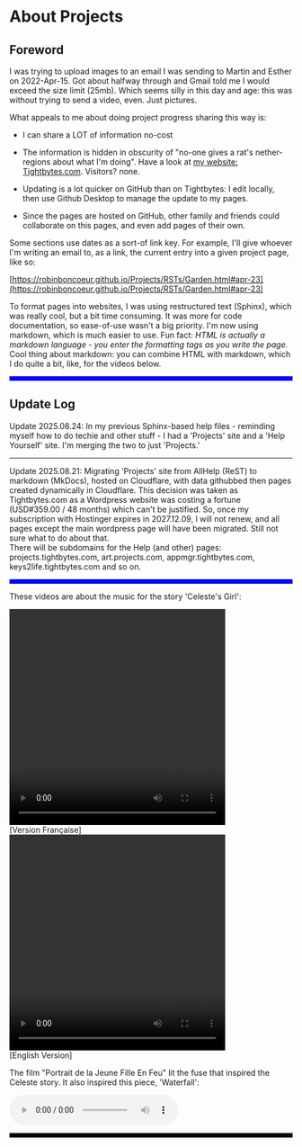 # About Projects

## Foreword

I was trying to upload images to an email I was sending to Martin and Esther on 2022-Apr-15. Got about halfway through and Gmail told me I would exceed the size limit (25mb). Which seems silly in this day and age: this was without trying to send a video, even. Just pictures.

What appeals to me about doing project progress sharing this way is:

- I can share a LOT of information no-cost

- The information is hidden in obscurity of "no-one gives a rat's nether-regions about what I'm doing". Have a look at [my website: Tightbytes.com](https://www.tightbytes.com). Visitors? none. 

- Updating is a lot quicker on GitHub than on Tightbytes: I edit locally, then use Github Desktop to manage the update to my pages.

- Since the pages are hosted on GitHub, other family and friends could collaborate on this pages, and even add pages of their own.
	
Some sections use dates as a sort-of link key. For example, I'll give whoever I'm writing an email to, as a link, the current entry into a given project page, like so:

  [https://robinboncoeur.github.io/Projects/RSTs/Garden.html#apr-23](https://robinboncoeur.github.io/Projects/RSTs/Garden.html#apr-23)

To format pages into websites, I was using restructured text (Sphinx), which was really cool, but a bit time consuming. It was more for code documentation, so ease-of-use wasn't a big priority. I'm now using markdown, which is much easier to use. Fun fact: *HTML is actually a markdown language - you enter the formatting tags as you write the page.* Cool thing about markdown: you can combine HTML with markdown, which I do quite a bit, like, for the videos below.   

<hr style="height:8px;border-width:0;color:blue;background-color:blue">






## Update Log

Update 2025.08.24: In my previous Sphinx-based help files - reminding myself how to do techie and other stuff - I had a 'Projects' site and a 'Help Yourself' site. I'm merging the two to just 'Projects.'

---

Update 2025.08.21: Migrating 'Projects' site from AllHelp (ReST) to markdown (MkDocs), hosted on Cloudflare, with data githubbed then pages created dynamically in Cloudflare. This decision was taken as Tightbytes.com as a Wordpress website was costing a fortune (USD#359.00 / 48 months) which can't be justified. So, once my subscription with Hostinger expires in 2027.12.09, I will not renew, and all pages except the main wordpress page will have been migrated. Still not sure what to do about that.  
There will be subdomains for the Help (and other) pages: projects.tightbytes.com, art.projects.com, appmgr.tightbytes.com, keys2life.tightbytes.com and so on.

<hr style="height:8px;border-width:0;color:blue;background-color:blue">






These videos are about the music for the story 'Celeste's Girl':

<style>
  .columnA {float: left; padding-right: 20px;}
  .left {width: 40%;}
  .right {width: 60%;}
</style>

<div class="row">
  <div class="columnA">
    <video width="384" height="384" controls>
      <source src="https://www.tightbytes.com/music/Sketches/Sketch15.mp4" type="video/mp4">
    </video>
    <br>
    [Version Française]
  </div>
  <div class="columnB">
    <video width="384" height="384" controls>
      <source src="https://www.tightbytes.com/music/Sketches/Sketch15EN.mp4" type="video/mp4">
    </video>
    <br>
    [English Version]

  </div>
</div>


The film "Portrait de la Jeune Fille En Feu" lit the fuse that inspired the Celeste story. It also inspired this piece, 'Waterfall':

<audio controls="controls">
  <source src="http://tightbytes.com/music/Sketches/Sketch15.mp3" type="audio/wav">
  Your browser does not support the <code>audio</code> element. 
</audio>


<hr style="height:8px;border-width:0;color:black;background-color:black">

